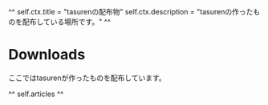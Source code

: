 ^^
self.ctx.title = "tasurenの配布物"
self.ctx.description = "tasurenの作ったものを配布している場所です。"
^^
# Downloads
ここではtasurenが作ったものを配布しています。

^^ self.articles ^^